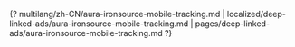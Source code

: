 {? multilang/zh-CN/aura-ironsource-mobile-tracking.md | localized/deep-linked-ads/aura-ironsource-mobile-tracking.md | pages/deep-linked-ads/aura-ironsource-mobile-tracking.md ?}
